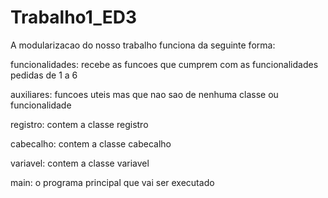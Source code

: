 # Trabalho1_ED3

A modularizacao do nosso trabalho funciona da seguinte forma:

funcionalidades: recebe as funcoes que cumprem com as funcionalidades pedidas de 1 a 6

auxiliares: funcoes uteis mas que nao sao de nenhuma classe ou funcionalidade

registro: contem a classe registro

cabecalho: contem a classe cabecalho

variavel: contem a classe variavel

main: o programa principal que vai ser executado
